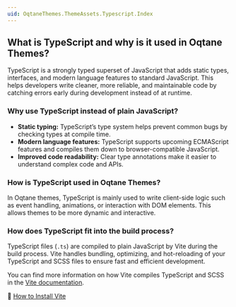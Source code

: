 ```yaml
--- 
uid: OqtaneThemes.ThemeAssets.Typescript.Index
---
```


## What is TypeScript and why is it used in Oqtane Themes?

TypeScript is a strongly typed superset of JavaScript that adds static types, interfaces, and modern language features to standard JavaScript. This helps developers write cleaner, more reliable, and maintainable code by catching errors early during development instead of at runtime.

### Why use TypeScript instead of plain JavaScript?

- **Static typing:** TypeScript’s type system helps prevent common bugs by checking types at compile time.
- **Modern language features:** TypeScript supports upcoming ECMAScript features and compiles them down to browser-compatible JavaScript.
- **Improved code readability:** Clear type annotations make it easier to understand complex code and APIs.

### How is TypeScript used in Oqtane Themes?

In Oqtane themes, TypeScript is mainly used to write client-side logic such as event handling, animations, or interaction with DOM elements. This allows themes to be more dynamic and interactive.

### How does TypeScript fit into the build process?

TypeScript files (`.ts`) are compiled to plain JavaScript by Vite during the build process. Vite handles bundling, optimizing, and hot-reloading of your TypeScript and SCSS files to ensure fast and efficient development.

You can find more information on how Vite compiles TypeScript and SCSS in the [Vite documentation](https://vitejs.dev).

  📘 [How to Install Vite](xref:OqtaneThemes.ThemeAssets.Vite.Index)